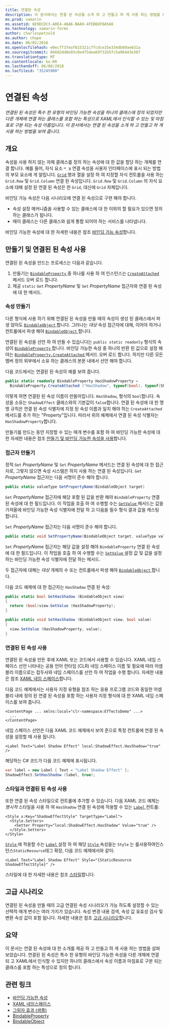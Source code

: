```yaml
---
title: 연결된 속성
description: 이 문서에서는 연결 된 속성을 소개 하 고 만들고 하 게 사용 하는 방법을 보여 줍니다.
ms.prod: xamarin
ms.assetid: 6E9DCDC3-A0E4-46A6-BAA9-4FEB6DF8A5A8
ms.technology: xamarin-forms
author: charlespetzold
ms.author: chape
ms.date: 06/02/2016
ms.openlocfilehash: e0ecff37eaf615321c7fcdce35e334db89ae631a
ms.sourcegitcommit: 66682dd8e93c0e4f5dee69f32b5fc5a96443e307
ms.translationtype: MT
ms.contentlocale: ko-KR
ms.lasthandoff: 06/08/2018
ms.locfileid: "35245900"
---
```

# <a name="attached-properties"></a>연결된 속성

_연결된 된 속성은 특수 한 유형의 바인딩 가능한 속성을 하나의 클래스에 정의 되었지만 다른 개체에 연결 하는 클래스를 포함 하는 특성으로 XAML에서 인식할 수 있는 및 마침표로 구분 되는 속성 이름입니다. 이 문서에서는 연결 된 속성을 소개 하 고 만들고 하 게 사용 하는 방법을 보여 줍니다._

## <a name="overview"></a>개요

속성을 사용 하지 않는 자체 클래스를 정의 하는 속성에 대 한 값을 할당 하는 개체를 연결 합니다. 예를 들어, 자식 요소 צ ְ ײ 연결 속성을 사용자 인터페이스에 표시 되는 방법의 부모 요소에 게 알립니다. [ `Grid` ](https://developer.xamarin.com/api/type/Xamarin.Forms.Grid/) 행과 열을 설정 하 여 지정할 자식 컨트롤을 사용 하는 `Grid.Row` 및 `Grid.Column` 연결 된 속성입니다. `Grid.Row` 및 `Grid.Column` 의 자식 요소에 대해 설정 된 연결 된 속성은 한 `Grid`, 대신에 `Grid` 자체입니다.

바인딩 가능 속성은 다음 시나리오에 연결 된 속성으로 구현 해야 합니다.

- 속성 설정 메커니즘을 사용할 수 있는 클래스에 대 한 이외의 할 필요가 있으면 정의 하는 클래스가 됩니다.
- 때이 클래스는 다른 클래스와 쉽게 통합 되어야 하는 서비스를 나타냅니다.

바인딩 가능한 속성에 대 한 자세한 내용은 참조 [바인딩 가능 속성](~/xamarin-forms/xaml/bindable-properties.md)합니다.

## <a name="creating-and-consuming-an-attached-property"></a>만들기 및 연결된 된 속성 사용

연결된 된 속성을 만드는 프로세스는 다음과 같습니다.

1. 만들기는 [ `BindableProperty` ](https://developer.xamarin.com/api/type/Xamarin.Forms.BindableProperty/) 중 하나를 사용 하 여 인스턴스는 [ `CreateAttached` ](https://developer.xamarin.com/api/member/Xamarin.Forms.BindableProperty.CreateAttached/p/System.String/System.Type/System.Type/System.Object/Xamarin.Forms.BindingMode/Xamarin.Forms.BindableProperty+ValidateValueDelegate/Xamarin.Forms.BindableProperty+BindingPropertyChangedDelegate/Xamarin.Forms.BindableProperty+BindingPropertyChangingDelegate/Xamarin.Forms.BindableProperty+CoerceValueDelegate/Xamarin.Forms.BindableProperty+CreateDefaultValueDelegate/) 메서드 오버 로드 합니다.
1. 제공 `static` `Get` *PropertyName* 및 `Set` *PropertyName* 접근자와 연결 된 속성에 대 한 메서드.

### <a name="creating-a-property"></a>속성 만들기

다른 형식에 사용 하기 위해 연결된 된 속성을 만들 때의 속성이 생성 된 클래스에서 파생 않아도 [ `BindableObject` ](https://developer.xamarin.com/api/type/Xamarin.Forms.BindableObject/)합니다. 그러나는 *대상* 속성 접근자에 대해, 이어야 하거나 컨트롤에서 파생 해야 [ `BindableObject` ](https://developer.xamarin.com/api/type/Xamarin.Forms.BindableObject/)합니다.

연결된 된 속성을 선언 하 여 만들 수 있습니다는 `public static readonly` 형식의 속성이 [ `BindableProperty` ](https://developer.xamarin.com/api/type/Xamarin.Forms.BindableProperty/)합니다. 바인딩 가능한 속성 중 하나의 반환 된 값으로 설정 해야는 [ `BindableProperty.CreateAttached` ](https://developer.xamarin.com/api/member/Xamarin.Forms.BindableProperty.CreateAttached/p/System.String/System.Type/System.Type/System.Object/Xamarin.Forms.BindingMode/Xamarin.Forms.BindableProperty+ValidateValueDelegate/Xamarin.Forms.BindableProperty+BindingPropertyChangedDelegate/Xamarin.Forms.BindableProperty+BindingPropertyChangingDelegate/Xamarin.Forms.BindableProperty+CoerceValueDelegate/Xamarin.Forms.BindableProperty+CreateDefaultValueDelegate/) 메서드 오버 로드 합니다. 하지만 다른 모든 멤버 정의 외부에서 소유 하는 클래스의 본문 내에서 선언 해야 합니다.

다음 코드에서는 연결된 된 속성의 예를 보여 줍니다.

```csharp
public static readonly BindableProperty HasShadowProperty =
  BindableProperty.CreateAttached ("HasShadow", typeof(bool), typeof(ShadowEffect), false);
```

이렇게 하면 연결된 된 속성 이름이 만들어집니다. `HasShadow`, 형식의 `bool`합니다. 속성을 소유는 `ShadowEffect` 클래스와의 기본값이 `false`합니다. 연결 된 속성에 대 한 명명 규칙은 연결 된 속성 식별자에 지정 된 속성 이름과 일치 해야 하는 `CreateAttached` 메서드를 추가 하는 "Property"입니다. 따라서 위의 예제에서 연결 된 속성 식별자는 `HasShadowProperty`합니다.

만들기를 만드는 동안 지정할 수 있는 매개 변수를 포함 하 여 바인딩 가능한 속성에 대 한 자세한 내용은 참조 [만들기 및 바인딩 가능한 속성을 사용](~/xamarin-forms/xaml/bindable-properties.md#consuming-bindable-property)합니다.

### <a name="creating-accessors"></a>접근자 만들기

정적 `Get` *PropertyName* 및 `Set` *PropertyName* 메서드는 연결 된 속성에 대 한 접근자로, 그렇지 않으면 속성 시스템은 하지 사용 하는 연결 된 속성입니다. `Get` *PropertyName* 접근자는 다음 서명이 준수 해야 합니다.

```csharp
public static valueType GetPropertyName(BindableObject target)
```

`Get` *PropertyName* 접근자에 해당 포함 된 값을 반환 해야 `BindableProperty` 연결 된 속성에 대 한 필드입니다. 이 작업을 호출 하 여 수행할 수는 [ `GetValue` ](https://developer.xamarin.com/api/member/Xamarin.Forms.BindableObject.GetValue/p/Xamarin.Forms.BindableProperty/) 메서드는 값을 가져올에 바인딩 가능한 속성 식별자에 전달 하 고 다음을 필수 형식 결과 값을 캐스팅 합니다.

`Set` *PropertyName* 접근자는 다음 서명이 준수 해야 합니다.

```csharp
public static void SetPropertyName(BindableObject target, valueType value)
```

`Set` *PropertyName* 접근자는 해당 값을 설정 해야 `BindableProperty` 연결 된 속성에 대 한 필드입니다. 이 작업을 호출 하 여 수행할 수는 [ `SetValue` ](https://developer.xamarin.com/api/member/Xamarin.Forms.BindableObject.SetValue/p/Xamarin.Forms.BindableProperty/System.Object/) 설정 값 및 값을 설정 하는 바인딩 가능한 속성 식별자에 전달 하는 메서드.

두 접근자에 대해는 *대상* 개체의 수 또는 컨트롤에서 파생 해야 [ `BindableObject` ](https://developer.xamarin.com/api/type/Xamarin.Forms.BindableObject/)합니다.

다음 코드 예제에 대 한 접근자는 `HasShadow` 연결 된 속성:

```csharp
public static bool GetHasShadow (BindableObject view)
{
  return (bool)view.GetValue (HasShadowProperty);
}

public static void SetHasShadow (BindableObject view, bool value)
{
  view.SetValue (HasShadowProperty, value);
}
```

### <a name="consuming-an-attached-property"></a>연결된 된 속성 사용

연결된 된 속성을 만든 후에 XAML 또는 코드에서 사용할 수 있습니다. XAML 네임 스페이스 선언 나타내는 공용 언어 런타임 (CLR) 네임 스페이스 이름 및 필요에 따라 어셈블리 이름으로는 접두사와 네임 스페이스를 선언 하 여 작업을 수행 합니다. 자세한 내용은 참조 [XAML 네임 스페이스](~/xamarin-forms/xaml/namespaces.md)합니다.

다음 코드 예제에서는 사용자 지정 유형을 참조 하는 응용 프로그램 코드와 동일한 어셈블리 내에 정의 된 연결 된 속성을 포함 하는 사용자 지정 형식에 대 한 XAML 네임 스페이스를 보여 줍니다.

```xaml
<ContentPage ... xmlns:local="clr-namespace:EffectsDemo" ...>
  ...
</ContentPage>
```

네임 스페이스 선언은 다음 XAML 코드 예제에서 보여 준으로 특정 컨트롤에 연결 된 속성을 설정할 때 사용 됩니다.

```xaml
<Label Text="Label Shadow Effect" local:ShadowEffect.HasShadow="true" />
```

해당하는 C# 코드가 다음 코드 예제에 표시됩니다.

```csharp
var label = new Label { Text = "Label Shadow Effect" };
ShadowEffect.SetHasShadow (label, true);
```

### <a name="consuming-an-attached-property-with-a-style"></a>스타일과 연결된 된 속성 사용

또한 연결 된 속성 스타일으로 컨트롤에 추가할 수 있습니다. 다음 XAML 코드 예제는 *명시적* 스타일을 사용 하 여 `HasShadow` 연결 된 속성에 적용할 수 있는 [ `Label` ](https://developer.xamarin.com/api/type/Xamarin.Forms.Label/) 컨트롤:

```xaml
<Style x:Key="ShadowEffectStyle" TargetType="Label">
  <Style.Setters>
    <Setter Property="local:ShadowEffect.HasShadow" Value="true" />
  </Style.Setters>
</Style>
```

[ `Style` ](https://developer.xamarin.com/api/type/Xamarin.Forms.Style/) 에 적용할 수는 [ `Label` ](https://developer.xamarin.com/api/type/Xamarin.Forms.Label/) 설정 하 여 해당 [ `Style` ](https://developer.xamarin.com/api/property/Xamarin.Forms.VisualElement.Style/) 속성을는 `Style` 는 를사용하여인스턴스`StaticResource`태그 확장, 다음 코드 예제에서와 같이:

```xaml
<Label Text="Label Shadow Effect" Style="{StaticResource ShadowEffectStyle}" />
```

스타일에 대 한 자세한 내용은 참조 [스타일](~/xamarin-forms/user-interface/styles/index.md)합니다.

## <a name="advanced-scenarios"></a>고급 시나리오

연결된 된 속성을 만들 때의 고급 연결된 속성 시나리오가 가능 하도록 설정할 수 있는 선택적 매개 변수는 여러 가지가 있습니다. 속성 변경 내용 검색, 속성 값 유효성 검사 및 변환 속성 값이 포함 됩니다. 자세한 내용은 참조 [고급 시나리오](~/xamarin-forms/xaml/bindable-properties.md#advanced)합니다.

## <a name="summary"></a>요약

이 문서는 연결 된 속성에 대 한 소개를 제공 하 고 만들고 하 게 사용 하는 방법을 살펴보았습니다. 연결된 된 속성은 특수 한 유형의 바인딩 가능한 속성을 다른 개체에 연결 되 고 XAML에서 인식할 수 있지만 하나의 클래스에서 속성 이름과 마침표로 구분 되는 클래스를 포함 하는 특성으로 정의 합니다.


## <a name="related-links"></a>관련 링크

- [바인딩 가능한 속성](~/xamarin-forms/xaml/bindable-properties.md)
- [XAML 네임스페이스](~/xamarin-forms/xaml/namespaces.md)
- [그림자 효과 (샘플)](https://developer.xamarin.com/samples/xamarin-forms/effects/shadoweffect/)
- [BindableProperty](https://developer.xamarin.com/api/type/Xamarin.Forms.BindableProperty/)
- [BindableObject](https://developer.xamarin.com/api/type/Xamarin.Forms.BindableObject/)
